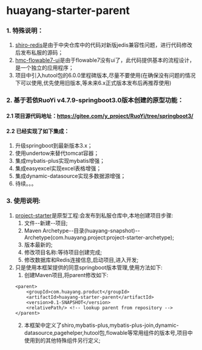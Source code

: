 # huayang-starter-parent
### 1. 特殊说明：
1. [shiro-redis](shiro-redis)是由于中央仓库中的代码对新版jedis兼容性问题，进行代码修改后发布私服的源码；
2. [hmc-flowable7-ui](hmc-flowable7-ui)是由于flowable7没有ui了，此代码提供基本的流程设计，是一个独立的应用程序；
3. 项目中引入hutool包的6.0.0里程碑版本,尽量不要使用(在确保没有问题的情况下可以使用,优先使用旧版本,等未来6.x正式版本发布后再推荐使用)
### 2. 基于若依RuoYi v4.7.9-springboot3.0版本创建的原型功能：
#### 2.1 项目源代码地址：https://gitee.com/y_project/RuoYi/tree/springboot3/
#### 2.2 已经实现了如下集成：
1. 升级springboot到最新版本3.x；
2. 使用undertow来替代tomcat容器；
3. 集成mybatis-plus实现mybatis增强；
4. 集成easyexcel实现excel表格增强；
5. 集成dynamic-datasource实现多数据源增强；
6. 待续。。。
### 3. 使用说明:
1. [project-starter](project-starter)是原型工程:会发布到私服仓库中,本地创建项目步骤:
   1. 文件--新建--项目;
   2. Maven Archetype--目录(huayang-snapshot)--Archetype(com.huayang.project:project-starter-archetype);
   3. 版本最新的;
   4. 修改项目名称:等待项目创建完成;
   5. 修改数据库和Redis连接信息,启动项目,进入开发;
2. 只是使用本框架提供的同意springboot版本管理,使用方法如下:
   1. 创建Maven项目,将parent修改如下:
   ```
   <parent>
       <groupId>com.huayang.product</groupId>
       <artifactId>huayang-starter-parent</artifactId>
       <version>0.1-SNAPSHOT</version>
       <relativePath/> <!-- lookup parent from repository -->
   </parent>
   ```
   2. 本框架中定义了shiro,mybatis-plus,mybatis-plus-join,dynamic-datasource,pagehelper,hutool包,flowable等常用组件的版本号,项目中使用到的其他特殊组件另行定义;
